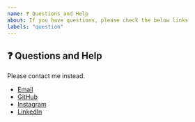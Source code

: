 ```yaml
---
name: ❓ Questions and Help
about: If you have questions, please check the below links
labels: "question"
---
```


## ❓ Questions and Help


Please contact me instead.


- [Email](daskushal980@gmail.com)
- [GitHub](https://github.com/Kushal997-das)
- [Instagram](https://www.instagram.com/kushal_das07/)
- [LinkedIn](https://www.linkedin.com/in/kushal-das-7337421a9/)

